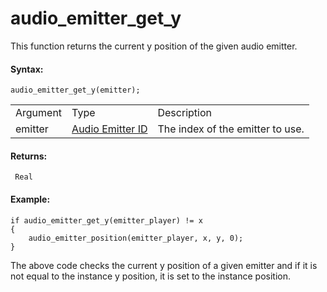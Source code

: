 # audio_emitter_get_y

This function returns the current y position of the given audio emitter.

#### Syntax:

``` gml
audio_emitter_get_y(emitter);
```

|          |                                                                                                                                         |                                  |
|----------|-----------------------------------------------------------------------------------------------------------------------------------------|----------------------------------|
| Argument | Type                                                                                                                                    | Description                      |
| emitter  |  [Audio Emitter ID](../../../../../../GameMaker_Language/GML_Reference/Asset_Management/Audio/Audio_Emitters/audio_emitter_create)  | The index of the emitter to use. |

#### Returns:

``` gml
 Real
```

#### Example:

``` gml
if audio_emitter_get_y(emitter_player) != x
{
    audio_emitter_position(emitter_player, x, y, 0);
}
```

The above code checks the current y position of a given emitter and if
it is not equal to the instance y position, it is set to the instance
position.
